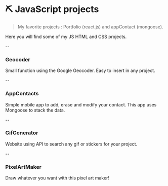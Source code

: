 # :pick: JavaScript projects

> My favorite projects : Portfolio (react.js) and appContact (mongoose). 

Here you will find some of my JS HTML and CSS projects. 

-- 

### Geocoder

Small function using the Google Geocoder. Easy to insert in any project.

--

### AppContacts

Simple mobile app to add, erase and modify your contact. This app uses Mongoose to stack the data.

--

### GifGenerator

Website using API to search any gif or stickers for your project.

-- 

### PixelArtMaker

Draw whatever you want with this pixel art maker!
